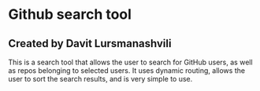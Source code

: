 # Github search tool

## Created by Davit Lursmanashvili

This is a search tool that allows the user to search for GitHub users, as well as repos belonging to selected users. It uses dynamic routing, allows the user to sort the search results, and is very simple to use. 
